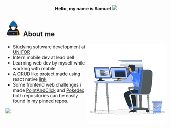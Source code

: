 <p fontSize="20" align="center"><b>Hello, my name is Samuel </b><img src="https://media.giphy.com/media/hvRJCLFzcasrR4ia7z/giphy.gif" width="35"></p>


## <picture><img src = "https://github.com/0xAbdulKhalid/0xAbdulKhalid/raw/main/assets/mdImages/about_me.gif" width = 50px></picture> **About me**

<picture> <img align="right" src="https://github.com/0xAbdulKhalid/0xAbdulKhalid/raw/main/assets/mdImages/Right_Side.gif" width = 250px></picture>


- Studying software development at [UNIFOR](https://unifor.br/web/graduacao/analise-e-desenvolvimento-de-sistema)
- Intern mobile dev at lead dell
- Learning web dev by myself while working with mobile
- A CRUD like project made using react native [link](https://github.com/Sarmuns/SkillList)
- Some frontend web challenges i made [PointAndClick](https://poetic-axolotl-413248.netlify.app/) and [Pokedex](https://timely-heliotrope-1de85f.netlify.app/) both repositories can be easily found in my pinned repos.


<img src="https://user-images.githubusercontent.com/73097560/115834477-dbab4500-a447-11eb-908a-139a6edaec5c.gif"><br><br>
